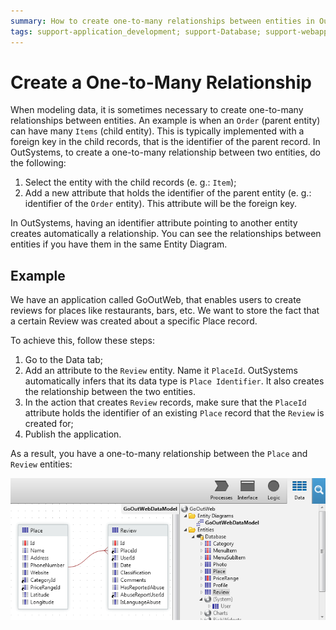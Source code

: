 ```yaml
---
summary: How to create one-to-many relationships between entities in OutSystems.
tags: support-application_development; support-Database; support-webapps
---
```


# Create a One-to-Many Relationship

When modeling data, it is sometimes necessary to create one-to-many relationships between entities. An example is when an `Order` (parent entity) can have many `Items` (child entity). This is typically implemented with a foreign key in the child records, that is the identifier of the parent record.
In OutSystems, to create a one-to-many relationship between two entities, do the following:

1. Select the entity with the child records (e. g.: `Item`);
1. Add a new attribute that holds the identifier of the parent entity (e. g.: identifier of the `Order` entity). This attribute will be the foreign key.

In OutSystems, having an identifier attribute pointing to another entity creates automatically a relationship. You can see the relationships between entities if you have them in the same Entity Diagram.


## Example

We have an application called GoOutWeb, that enables users to create reviews for places like restaurants, bars, etc. We want to store the fact that a certain Review was created about a specific Place record.

To achieve this, follow these steps:

1. Go to the Data tab;
1. Add an attribute to the `Review` entity. Name it `PlaceId`. OutSystems automatically infers that its data type is `Place Identifier`. It also creates the relationship between the two entities.
1. In the action that creates `Review` records, make sure that the `PlaceId` attribute holds the identifier of an existing `Place` record that the `Review` is created for;
1. Publish the application.

As a result, you have a one-to-many relationship between the `Place` and `Review` entities:

![One-to-many relationship entity diagram](images/one-to-many-relationship-1.png)
